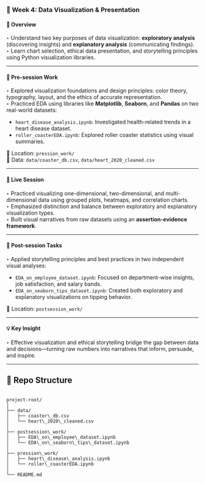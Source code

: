 ### 🔹 Week 4: Data Visualization & Presentation

#### 📌 Overview  
‣ Understand two key purposes of data visualization: **exploratory analysis** (discovering insights) and **explanatory analysis** (communicating findings).  
‣ Learn chart selection, ethical data presentation, and storytelling principles using Python visualization libraries.

---

#### 🧰 Pre-session Work  
‣ Explored visualization foundations and design principles: color theory, typography, layout, and the ethics of accurate representation.  
‣ Practiced EDA using libraries like **Matplotlib**, **Seaborn**, and **Pandas** on two real-world datasets:
- `heart_disease_analysis.ipynb`: Investigated health-related trends in a heart disease dataset.
- `roller_coasterEDA.ipynb`: Explored roller coaster statistics using visual summaries.

📁 Location: `pression_work/`  
📁 Data: `data/coaster_db.csv`, `data/heart_2020_cleaned.csv`

---

#### 🧠 Live Session  
‣ Practiced visualizing one-dimensional, two-dimensional, and multi-dimensional data using grouped plots, heatmaps, and correlation charts.  
‣ Emphasized distinction and balance between exploratory and explanatory visualization types.  
‣ Built visual narratives from raw datasets using an **assertion-evidence framework**.

---

#### 📝 Post-session Tasks  
‣ Applied storytelling principles and best practices in two independent visual analyses:
- `EDA_on_employee_dataset.ipynb`: Focused on department-wise insights, job satisfaction, and salary bands.
- `EDA_on_seaborn_tips_dataset.ipynb`: Created both exploratory and explanatory visualizations on tipping behavior.

📁 Location: `postsession_work/`

---

#### 💡 Key Insight  
‣ Effective visualization and ethical storytelling bridge the gap between data and decisions—turning raw numbers into narratives that inform, persuade, and inspire.

---

## 📁 Repo Structure

```

project-root/
│
├── data/
│   ├── coaster\_db.csv
│   └── heart\_2020\_cleaned.csv
│
├── postsession\_work/
│   ├── EDA\_on\_employee\_dataset.ipynb
│   └── EDA\_on\_seaborn\_tips\_dataset.ipynb
│
├── pression\_work/
│   ├── heart\_disease\_analysis.ipynb
│   └── roller\_coasterEDA.ipynb
│
└── README.md

```
